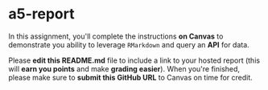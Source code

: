 # a5-report

In this assignment, you'll complete the instructions **on Canvas** to demonstrate you ability to leverage `RMarkdown` and query an **API** for data. 

Please **edit this README.md** file to include a link to your hosted report (this will **earn you points** and make **grading easier**). When you're finished, please make sure to **submit this GitHub URL** to Canvas on time for credit.
